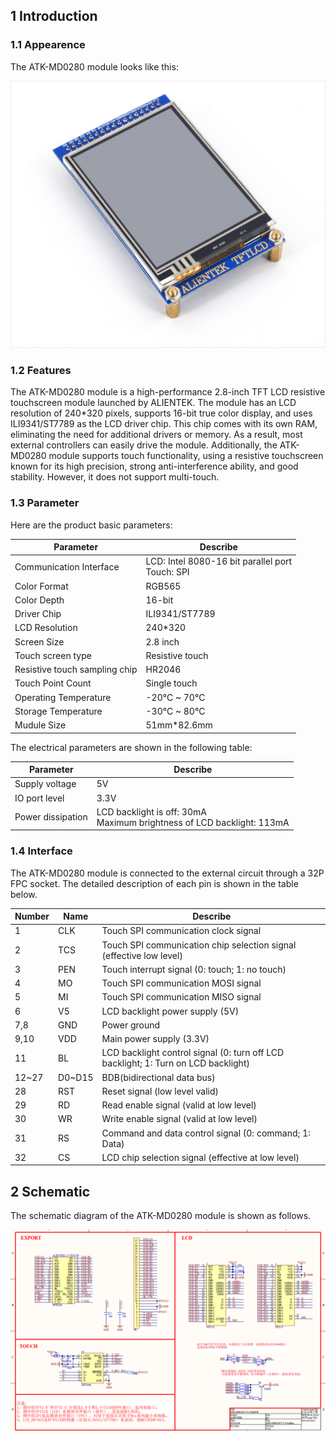 ## 1 Introduction

### 1.1 Appearence

The ATK-MD0280 module looks like this:

<img src="./1_docs/3_figures/01_MD0280.png">

### 1.2 Features

The ATK-MD0280 module is a high-performance 2.8-inch TFT LCD resistive touchscreen module launched by ALIENTEK. The module has an LCD resolution of 240*320 pixels, supports 16-bit true color display, and uses ILI9341/ST7789 as the LCD driver chip. This chip comes with its own RAM, eliminating the need for additional drivers or memory. As a result, most external controllers can easily drive the module. Additionally, the ATK-MD0280 module supports touch functionality, using a resistive touchscreen known for its high precision, strong anti-interference ability, and good stability. However, it does not support multi-touch.

### 1.3 Parameter

Here are the product basic parameters:

| Parameter                     | Describe                                                     |
| ----------------------------- | ------------------------------------------------------------ |
| Communication Interface       | LCD: Intel 8080-16 bit parallel port<br/>Touch: SPI          |
| Color Format                  | RGB565                                                       |
| Color Depth                   | 16-bit                                                       |
| Driver Chip                   | ILI9341/ST7789                                               |        
| LCD Resolution                | 240*320                                                      |
| Screen Size                   | 2.8 inch                                                     |
| Touch screen type             | Resistive touch                                              |
| Resistive touch sampling chip | HR2046                                                       |
| Touch Point Count             | Single touch                                                 |
| Operating Temperature         | -20°C ~ 70°C                                                 |
| Storage Temperature           | -30°C ~ 80°C                                                 |
| Mudule Size                   | 51mm*82.6mm                                                  |

The electrical parameters are shown in the following table:

| Parameter         | Describe                                                     |
| ----------------- | ------------------------------------------------------------ |
| Supply voltage    | 5V                                                           |
| IO port level     | 3.3V                                                         |
| Power dissipation | LCD backlight is off: 30mA<br />Maximum brightness of LCD backlight: 113mA |

### 1.4 Interface

The ATK-MD0280 module is connected to the external circuit through a 32P FPC socket. The detailed description of each pin is shown in the table below.

| Number | Name  | Describe                                                    |
| ------ | ----- | ----------------------------------------------------------- |
| 1      | CLK   | Touch SPI communication clock signal                        |
| 2      | TCS   | Touch SPI communication chip selection signal (effective low level)         |
| 3      | PEN   | Touch interrupt signal (0: touch; 1: no touch)              |
| 4      | MO    | Touch SPI communication MOSI signal                         |
| 5      | MI    | Touch SPI communication MISO signal                         |
| 6      | V5    |LCD backlight power supply (5V)                              |
| 7,8    | GND   | Power ground                                                |
| 9,10   | VDD   | Main power supply (3.3V)                                    |
| 11     | BL    | LCD backlight control signal (0: turn off LCD backlight; 1: Turn on LCD backlight)   |
| 12~27  | D0~D15| BDB(bidirectional data bus)                                 |
| 28     | RST   | Reset signal (low level valid)                              |
| 29     | RD    | Read enable signal (valid at low level)                     |
| 30     | WR    | Write enable signal (valid at low level)                    |
| 31     | RS    | Command and data control signal (0: command; 1: Data)       |
| 32     | CS    | LCD chip selection signal (effective at low level)          |


## 2 Schematic

The schematic diagram of the ATK-MD0280 module is shown as follows.

<img src="./1_docs/3_figures/02_SCH.png">
